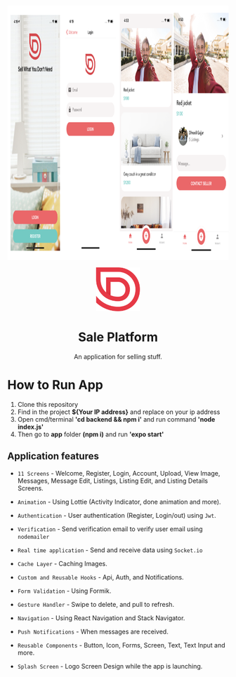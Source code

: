 <div align="center">
  <p align="center">
    <img src="./app/assets/salePlatform.png" width="2284" height="580" />    
  </p>
</div>

<div align="center">
    <a href="https://expo.dev/@postnikov.d/SalePlatform">
        <img src="./app/assets/logo-red.png" width='100' height='100' alt="Logo"/>
    </a>
    <h1 align="center"> Sale Platform </h1>
</div>

<p align="center">
    An application for selling stuff.
</p>

# How to Run App

  1. Clone this repository <br>
  2. Find in the project <strong>${Your IP address}</strong> and replace on your ip address <br>
  2. Open cmd/terminal <strong>'cd backend && npm i'</strong> and run command <strong>'node index.js'</strong> <br>
  3. Then go to <strong>app</strong> folder <strong>(npm i)</strong> and run <strong>'expo start'</strong>


## Application features

* `11 Screens` - Welcome, Register, Login, Account, Upload, View Image, Messages, Message Edit, Listings, Listing Edit, and Listing Details Screens.

* `Animation` - Using Lottie (Activity Indicator, done animation and more).

* `Authentication` - User authentication (Register, Login/out) using `Jwt`.

* `Verification` - Send verification email to verify user email using `nodemailer `

* `Real time application` - Send and receive data using `Socket.io`

* `Cache Layer` - Caching Images.

* `Custom and Reusable Hooks` - Api, Auth, and Notifications.

* `Form Validation` - Using Formik.

* `Gesture Handler` - Swipe to delete, and pull to refresh.

* `Navigation` - Using React Navigation and Stack Navigator.

* `Push Notifications` - When messages are received.

* `Reusable Components` - Button, Icon, Forms, Screen, Text, Text Input and more.

* `Splash Screen` - Logo Screen Design while the app is launching.

